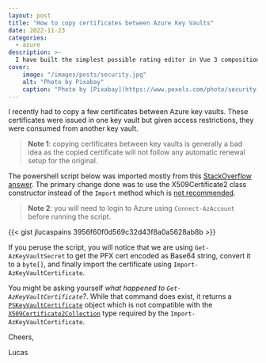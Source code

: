 ```yaml
---
layout: post
title: "How to copy certificates between Azure Key Vaults"
date: 2022-11-23
categories:
  - azure
description: >-
  I have built the simplest possible rating editor in Vue 3 composition API an this is how I've done it.
cover:
    image: "/images/posts/security.jpg"
    alt: "Photo by Pixabay"
    caption: "Photo by [Pixabay](https://www.pexels.com/photo/security-logo-60504/)"
---
```


I recently had to copy a few certificates between Azure key vaults. These certificates were issued in one key vault but given access restrictions, they were consumed from another key vault.

> **Note 1**: copying certificates between key vaults is generally a bad idea as the copied certificate will not follow any automatic renewal setup for the original.

The powershell script below was imported mostly from this [StackOverflow answer](https://stackoverflow.com/a/64655282). The primary change done was to use the X509Certificate2 class constructor instead of the ``Import`` method which is [not recommended](https://learn.microsoft.com/en-us/dotnet/api/system.security.cryptography.x509certificates.x509certificate2.import?view=net-7.0#system-security-cryptography-x509certificates-x509certificate2-import(system-byte()-system-security-securestring-system-security-cryptography-x509certificates-x509keystorageflags)).

> **Note 2**: you will need to login to Azure using ``Connect-AzAccount`` before running the script.

{{< gist jlucaspains 3956f60f0d569c32d43f8a0a5628ab8b >}}

If you peruse the script, you will notice that we are using  ``Get-AzKeyVaultSecret`` to get the PFX cert encoded as Base64 string, convert it to a ``byte[]``, and finally import the certificate using ``Import-AzKeyVaultCertificate``.

You might be asking yourself *what happened to ``Get-AzKeyVaultCertificate``?*. While that command does exist, it returns a [``PSKeyVaultCertificate``](https://learn.microsoft.com/en-us/dotnet/api/microsoft.azure.commands.keyvault.models.pskeyvaultcertificate?view=az-ps-latest) object which is not compatible with the [``X509Certificate2Collection``](https://learn.microsoft.com/en-us/dotnet/api/system.security.cryptography.x509certificates.x509certificate2collection?view=net-7.0) type required by the ``Import-AzKeyVaultCertificate``. 


Cheers,

Lucas